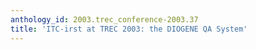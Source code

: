 ```yaml
---
anthology_id: 2003.trec_conference-2003.37
title: 'ITC-irst at TREC 2003: the DIOGENE QA System'
---
```

